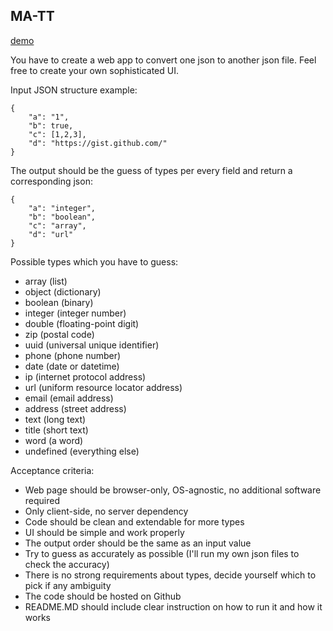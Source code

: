 ## MA-TT

[demo]()

You have to create a web app to convert one json to another json file. Feel free to create your own sophisticated UI. 

Input JSON structure example:
```
{
    "a": "1",
    "b": true,
    "c": [1,2,3],
    "d": "https://gist.github.com/"
}
```
The output should be the guess of types per every field and return a corresponding json:
```
{
    "a": "integer",
    "b": "boolean",
    "c": "array",
    "d": "url"
}
```
Possible types which you have to guess:

- array (list)
- object (dictionary)
- boolean (binary)
- integer (integer number)
- double (floating-point digit)
- zip (postal code)
- uuid (universal unique identifier)
- phone (phone number)
- date (date or datetime)
- ip (internet protocol address)
- url (uniform resource locator address)
- email (email address)
- address (street address)
- text (long text)
- title (short text)
- word (a word)
- undefined (everything else)

Acceptance criteria:

- Web page should be browser-only, OS-agnostic, no additional software required
- Only client-side, no server dependency
- Code should be clean and extendable for more types
- UI should be simple and work properly
- The output order should be the same as an input value
- Try to guess as accurately as possible (I'll run my own json files to check the accuracy)
- There is no strong requirements about types, decide yourself which to pick if any ambiguity
- The code should be hosted on Github
- README.MD should include clear instruction on how to run it and how it works